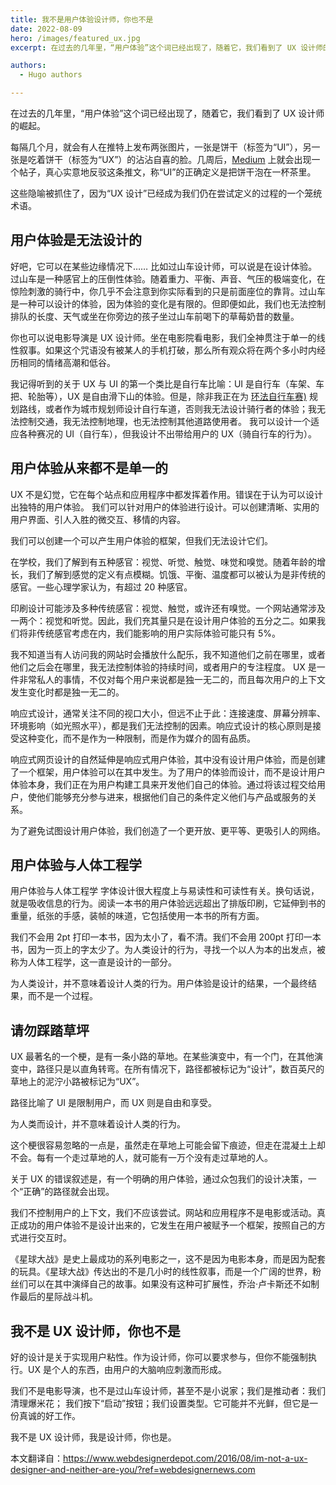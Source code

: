 ```yaml
---
title: 我不是用户体验设计师，你也不是
date: 2022-08-09
hero: /images/featured_ux.jpg
excerpt: 在过去的几年里，“用户体验”这个词已经出现了，随着它，我们看到了 UX 设计师的崛起。

authors:
  - Hugo authors

---
```

在过去的几年里，“用户体验”这个词已经出现了，随着它，我们看到了 UX 设计师的崛起。

每隔几个月，就会有人在推特上发布两张图片，一张是饼干（标签为“UI”），另一张是吃着饼干（标签为“UX”）的沾沾自喜的脸。几周后，[Medium](https://medium.com)  上就会出现一个帖子，真心实意地反驳这条推文，称“UI”的正确定义是把饼干泡在一杯茶里。

这些隐喻被抓住了，因为“UX 设计”已经成为我们仍在尝试定义的过程的一个笼统术语。

## 用户体验是无法设计的

好吧，它可以在某些边缘情况下……
比如过山车设计师，可以说是在设计体验。过山车是一种感官上的压倒性体验。随着重力、平衡、声音、气压的极端变化，在惊险刺激的骑行中，你几乎不会注意到你实际看到的只是前面座位的靠背。过山车是一种可以设计的体验，因为体验的变化是有限的。但即便如此，我们也无法控制排队的长度、天气或坐在你旁边的孩子坐过山车前喝下的草莓奶昔的数量。

你也可以说电影导演是 UX 设计师。坐在电影院看电影，我们全神贯注于单一的线性叙事。如果这个咒语没有被某人的手机打破，那么所有观众将在两个多小时内经历相同的情绪高潮和低谷。

我记得听到的关于 UX 与 UI 的第一个类比是自行车比喻：UI 是自行车（车架、车把、轮胎等），UX 是自由滑下山的体验。但是，除非我正在为 [环法自行车赛)](https://www.letour.fr) 规划路线，或者作为城市规划师设计自行车道，否则我无法设计骑行者的体验；我无法控制交通，我无法控制地理，也无法控制其他道路使用者。
我可以设计一个适应各种赛况的 UI（自行车），但我设计不出带给用户的 UX（骑自行车的行为）。

## 用户体验从来都不是单一的

UX 不是幻觉，它在每个站点和应用程序中都发挥着作用。错误在于认为可以设计出独特的用户体验。
我们可以针对用户的体验进行设计。可以创建清晰、实用的用户界面、引人入胜的微交互、移情的内容。

我们可以创建一个可以产生用户体验的框架，但我们无法设计它们。

在学校，我们了解到有五种感官：视觉、听觉、触觉、味觉和嗅觉。随着年龄的增长，我们了解到感觉的定义有点模糊。饥饿、平衡、温度都可以被认为是非传统的感官。一些心理学家认为，有超过 20 种感官。

印刷设计可能涉及多种传统感官：视觉、触觉，或许还有嗅觉。一个网站通常涉及一两个：视觉和听觉。因此，我们充其量只是在设计用户体验的五分之二。如果我们将非传统感官考虑在内，我们能影响的用户实际体验可能只有 5%。

我不知道当有人访问我的网站时会播放什么配乐，我不知道他们之前在哪里，或者他们之后会在哪里，我无法控制体验的持续时间，或者用户的专注程度。 UX 是一件非常私人的事情，不仅对每个用户来说都是独一无二的，而且每次用户的上下文发生变化时都是独一无二的。

响应式设计，通常关注不同的视口大小，但远不止于此：连接速度、屏幕分辨率、环境影响（如光照水平），都是我们无法控制的因素。响应式设计的核心原则是接受这种变化，而不是作为一种限制，而是作为媒介的固有品质。

响应式网页设计的自然延伸是响应式用户体验，其中没有设计用户体验，而是创建了一个框架，用户体验可以在其中发生。为了用户的体验而设计，而不是设计用户体验本身，我们正在为用户构建工具来开发他们自己的体验。通过将该过程交给用户，使他们能够充分参与进来，根据他们自己的条件定义他们与产品或服务的关系。

为了避免试图设计用户体验，我们创造了一个更开放、更平等、更吸引人的网络。

## 用户体验与人体工程学
用户体验与人体工程学
字体设计很大程度上与易读性和可读性有关。换句话说，就是吸收信息的行为。阅读一本书的用户体验远远超出了排版印刷，它延伸到书的重量，纸张的手感，装帧的味道，它包括使用一本书的所有方面。

我们不会用 2pt 打印一本书，因为太小了，看不清。我们不会用 200pt 打印一本书，因为一页上的字太少了。为人类设计的行为，寻找一个以人为本的出发点，被称为人体工程学，这一直是设计的一部分。

为人类设计，并不意味着设计人类的行为。用户体验是设计的结果，一个最终结果，而不是一个过程。

## 请勿踩踏草坪
UX 最著名的一个梗，是有一条小路的草地。在某些演变中，有一个门，在其他演变中，路径只是以直角转弯。在所有情况下，路径都被标记为“设计”，数百英尺的草地上的泥泞小路被标记为“UX”。

路径比喻了 UI 是限制用户，而 UX 则是自由和享受。

为人类而设计，并不意味着设计人类的行为。

这个梗很容易忽略的一点是，虽然走在草地上可能会留下痕迹，但走在混凝土上却不会。每有一个走过草地的人，就可能有一万个没有走过草地的人。

关于 UX 的错误叙述是，有一个明确的用户体验，通过众包我们的设计决策，一个“正确”的路径就会出现。

我们不控制用户的上下文，我们不应该尝试。网站和应用程序不是电影或活动。真正成功的用户体验不是设计出来的，它发生在用户被赋予一个框架，按照自己的方式进行交互时。

《星球大战》是史上最成功的系列电影之一，这不是因为电影本身，而是因为配套的玩具。《星球大战》传达出的不是几小时的线性叙事，而是一个广阔的世界，粉丝们可以在其中演绎自己的故事。如果没有这种可扩展性，乔治·卢卡斯还不如制作最后的星际战斗机。

## 我不是 UX 设计师，你也不是
好的设计是关于实现用户粘性。作为设计师，你可以要求参与，但你不能强制执行。UX 是个人的东西，由用户的大脑响应刺激而形成。

我们不是电影导演，也不是过山车设计师，甚至不是小说家；我们是推动者：我们清理爆米花； 我们按下“启动”按钮；我们设置类型。它可能并不光鲜，但它是一份真诚的好工作。

我不是 UX 设计师，我是设计师，你也是。

本文翻译自：https://www.webdesignerdepot.com/2016/08/im-not-a-ux-designer-and-neither-are-you/?ref=webdesignernews.com
